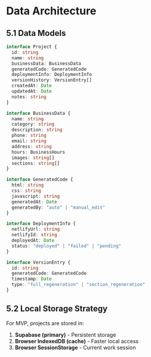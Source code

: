 # Data Architecture

## 5.1 Data Models

```typescript
interface Project {
  id: string
  name: string
  businessData: BusinessData
  generatedCode: GeneratedCode
  deploymentInfo: DeploymentInfo
  versionHistory: VersionEntry[]
  createdAt: Date
  updatedAt: Date
  notes: string
}

interface BusinessData {
  name: string
  category: string
  description: string
  phone: string
  email: string
  address: string
  hours: BusinessHours
  images: string[]
  sections: string[]
}

interface GeneratedCode {
  html: string
  css: string
  javascript: string
  generatedAt: Date
  generatedBy: "auto" | "manual_edit"
}

interface DeploymentInfo {
  netlifyUrl: string
  netlifyId: string
  deployedAt: Date
  status: "deployed" | "failed" | "pending"
}

interface VersionEntry {
  id: string
  generatedCode: GeneratedCode
  timestamp: Date
  type: "full_regeneration" | "section_regeneration"
}
```

## 5.2 Local Storage Strategy

For MVP, projects are stored in:
1. **Supabase (primary)** - Persistent storage
2. **Browser IndexedDB (cache)** - Faster local access
3. **Browser SessionStorage** - Current work session
